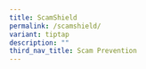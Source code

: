 ```yaml
---
title: ScamShield
permalink: /scamshield/
variant: tiptap
description: ""
third_nav_title: Scam Prevention
---
```

